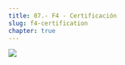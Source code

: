 ```yaml
---
title: 07.- F4 - Certificación
slug: f4-certification
chapter: true
---
```


![](/images/qap/7.png)
